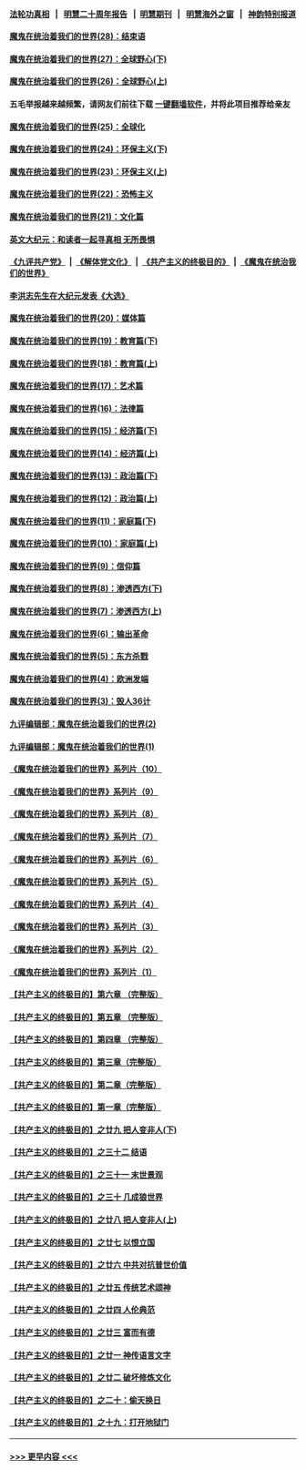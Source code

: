 #### [法轮功真相](https://github.com/gfw-breaker/truth/blob/master/README.md?t=0) &nbsp;&nbsp;|&nbsp;&nbsp; [明慧二十周年报告](https://github.com/gfw-breaker/mh-reports/blob/master/README.md?t=0) &nbsp;&nbsp;|&nbsp;&nbsp;[明慧期刊](https://github.com/gfw-breaker/mh-qikan) &nbsp;&nbsp;|&nbsp;&nbsp; [明慧海外之窗](https://github.com/gfw-breaker/mh-news/blob/master/README.md?t=0) &nbsp;&nbsp;|&nbsp;&nbsp; [神韵特别报道](https://github.com/gfw-breaker/mh-news/blob/master/shenyun.md?t=0)
#### [魔鬼在统治着我们的世界(28)：结束语](../pages/nsc422/n10936246.md?t=07160401) 
#### [魔鬼在统治着我们的世界(27)：全球野心(下)](../pages/nsc422/n10928319.md?t=07160401) 
#### [魔鬼在统治着我们的世界(26)：全球野心(上)](../pages/nsc422/n10900318.md?t=07160401) 
#### 五毛举报越来越频繁，请网友们前往下载 [一键翻墙软件](https://github.com/gfw-breaker/ssr-accounts)，并将此项目推荐给亲友
#### [魔鬼在统治着我们的世界(25)：全球化](../pages/nsc422/n10788205.md?t=07160401) 
#### [魔鬼在统治着我们的世界(24)：环保主义(下)](../pages/nsc422/n10695307.md?t=07160401) 
#### [魔鬼在统治着我们的世界(23)：环保主义(上)](../pages/nsc422/n10688613.md?t=07160401) 
#### [魔鬼在统治着我们的世界(22)：恐怖主义](../pages/nsc422/n10614727.md?t=07160401) 
#### [魔鬼在统治着我们的世界(21)：文化篇](../pages/nsc422/n10597706.md?t=07160401) 
#### [英文大纪元：和读者一起寻真相 无所畏惧](../pages/nsc422/n12542027.md?t=07160401) 
#### [《九评共产党》](https://github.com/begood0513/9ping.md/blob/master/README.md) &nbsp;|&nbsp; [《解体党文化》](../../../../jtdwh.md/blob/master/README.md)  &nbsp;|&nbsp; [《共产主义的终极目的》](../../../../gczydzjmd.md/blob/master/README.md) &nbsp;|&nbsp; [《魔鬼在统治我们的世界》](../../../../mgztzwmdsj.md/blob/master/README.md) 
#### [李洪志先生在大纪元发表《大选》](../pages/nsc422/n12534746.md?t=07160401) 
#### [魔鬼在统治着我们的世界(20)：媒体篇](../pages/nsc422/n10586579.md?t=07160401) 
#### [魔鬼在统治着我们的世界(19)：教育篇(下)](../pages/nsc422/n10564808.md?t=07160401) 
#### [魔鬼在统治着我们的世界(18)：教育篇(上)](../pages/nsc422/n10526970.md?t=07160401) 
#### [魔鬼在统治着我们的世界(17)：艺术篇](../pages/nsc422/n10499093.md?t=07160401) 
#### [魔鬼在统治着我们的世界(16)：法律篇](../pages/nsc422/n10485969.md?t=07160401) 
#### [魔鬼在统治着我们的世界(15)：经济篇(下)](../pages/nsc422/n10469975.md?t=07160401) 
#### [魔鬼在统治着我们的世界(14)：经济篇(上)](../pages/nsc422/n10457370.md?t=07160401) 
#### [魔鬼在统治着我们的世界(13)：政治篇(下)](../pages/nsc422/n10448270.md?t=07160401) 
#### [魔鬼在统治着我们的世界(12)：政治篇(上)](../pages/nsc422/n10444576.md?t=07160401) 
#### [魔鬼在统治着我们的世界(11)：家庭篇(下)](../pages/nsc422/n10440961.md?t=07160401) 
#### [魔鬼在统治着我们的世界(10)：家庭篇(上)](../pages/nsc422/n10435448.md?t=07160401) 
#### [魔鬼在统治着我们的世界(9)：信仰篇](../pages/nsc422/n10432159.md?t=07160401) 
#### [魔鬼在统治着我们的世界(8)：渗透西方(下)](../pages/nsc422/n10429603.md?t=07160401) 
#### [魔鬼在统治着我们的世界(7)：渗透西方(上)](../pages/nsc422/n10426013.md?t=07160401) 
#### [魔鬼在统治着我们的世界(6)：输出革命](../pages/nsc422/n10421536.md?t=07160401) 
#### [魔鬼在统治着我们的世界(5)：东方杀戮](../pages/nsc422/n10417707.md?t=07160401) 
#### [魔鬼在统治着我们的世界(4)：欧洲发端](../pages/nsc422/n10414890.md?t=07160401) 
#### [魔鬼在统治着我们的世界(3)：毁人36计](../pages/nsc422/n10411583.md?t=07160401) 
#### [九评编辑部：魔鬼在统治着我们的世界(2)](../pages/nsc422/n10410036.md?t=07160401) 
#### [九评编辑部：魔鬼在统治着我们的世界(1)](../pages/nsc422/n10406825.md?t=07160401) 
#### [《魔鬼在统治着我们的世界》系列片（10）](../pages/nsc422/n12292670.md?t=07160401) 
#### [《魔鬼在统治着我们的世界》系列片（9）](../pages/nsc422/n12290859.md?t=07160401) 
#### [《魔鬼在统治着我们的世界》系列片（8）](../pages/nsc422/n12287445.md?t=07160401) 
#### [《魔鬼在统治着我们的世界》系列片（7）](../pages/nsc422/n12283425.md?t=07160401) 
#### [《魔鬼在统治着我们的世界》系列片（6）](../pages/nsc422/n12282314.md?t=07160401) 
#### [《魔鬼在统治着我们的世界》系列片（5）](../pages/nsc422/n12281419.md?t=07160401) 
#### [《魔鬼在统治着我们的世界》系列片（4）](../pages/nsc422/n12274024.md?t=07160401) 
#### [《魔鬼在统治着我们的世界》系列片（3）](../pages/nsc422/n12271322.md?t=07160401) 
#### [《魔鬼在统治着我们的世界》系列片（2）](../pages/nsc422/n12269049.md?t=07160401) 
#### [《魔鬼在统治着我们的世界》系列片（1）](../pages/nsc422/n12267575.md?t=07160401) 
#### [【共产主义的终极目的】第六章 （完整版）](../pages/nsc422/n11428913.md?t=07160401) 
#### [【共产主义的终极目的】第五章 （完整版）](../pages/nsc422/n11428912.md?t=07160401) 
#### [【共产主义的终极目的】第四章 （完整版）](../pages/nsc422/n11428907.md?t=07160401) 
#### [【共产主义的终极目的】第三章（完整版）](../pages/nsc422/n11428848.md?t=07160401) 
#### [【共产主义的终极目的】第二章（完整版）](../pages/nsc422/n11428831.md?t=07160401) 
#### [【共产主义的终极目的】第一章（完整版）](../pages/nsc422/n11417651.md?t=07160401) 
#### [【共产主义的终极目的】之廿九 把人变非人(下)](../pages/nsc422/n11344140.md?t=07160401) 
#### [【共产主义的终极目的】之三十二 结语](../pages/nsc422/n11360535.md?t=07160401) 
#### [【共产主义的终极目的】之三十一 末世景观](../pages/nsc422/n11351129.md?t=07160401) 
#### [【共产主义的终极目的】之三十 几成狼世界](../pages/nsc422/n11348280.md?t=07160401) 
#### [【共产主义的终极目的】之廿八 把人变非人(上)](../pages/nsc422/n11340492.md?t=07160401) 
#### [【共产主义的终极目的】之廿七 以恨立国](../pages/nsc422/n11336944.md?t=07160401) 
#### [【共产主义的终极目的】之廿六 中共对抗普世价值](../pages/nsc422/n11324785.md?t=07160401) 
#### [【共产主义的终极目的】之廿五 传统艺术颂神](../pages/nsc422/n11296396.md?t=07160401) 
#### [【共产主义的终极目的】之廿四 人伦典范](../pages/nsc422/n11296397.md?t=07160401) 
#### [【共产主义的终极目的】之廿三 富而有德](../pages/nsc422/n11283598.md?t=07160401) 
#### [【共产主义的终极目的】之廿一 神传语言文字](../pages/nsc422/n11263265.md?t=07160401) 
#### [【共产主义的终极目的】之廿二 破坏修炼文化](../pages/nsc422/n11245728.md?t=07160401) 
#### [【共产主义的终极目的】之二十：偷天换日](../pages/nsc422/n11238846.md?t=07160401) 
#### [【共产主义的终极目的】之十九：打开地狱门](../pages/nsc422/n11206376.md?t=07160401) 

----
#### [ >>> 更早内容 <<< ](../indexes/nsc422-earlier.md)
